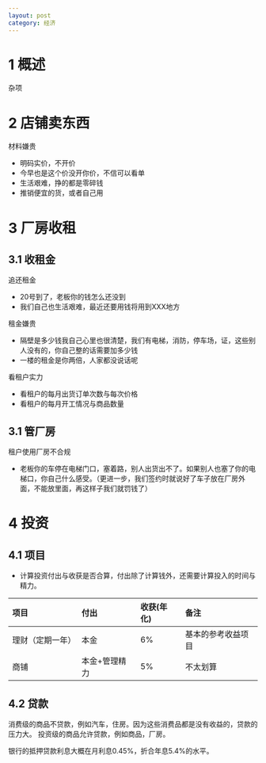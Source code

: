 ```yaml
---
layout: post
category: 经济
---
```


# 1 概述
杂项

# 2 店铺卖东西

材料嫌贵

* 明码实价，不开价
* 今早也是这个价没开你价，不信可以看单
* 生活艰难，挣的都是零碎钱
* 推销便宜的货，或者自己用

# 3 厂房收租

## 3.1 收租金

追还租金

* 20号到了，老板你的钱怎么还没到
* 我们自己也生活艰难，最近还要用钱将用到XXX地方

租金嫌贵

* 隔壁是多少钱我自己心里也很清楚，我们有电梯，消防，停车场，证，这些别人没有的，你自己整的话需要加多少钱
* 一楼的租金是你两倍，人家都没说话呢

看租户实力

* 看租户的每月出货订单次数与每次价格
* 看租户的每月开工情况与商品数量

## 3.1 管厂房
租户使用厂房不合规

* 老板你的车停在电梯门口，塞着路，别人出货出不了。如果别人也塞了你的电梯口，你自己什么感受。（更进一步，我们签约时就说好了车子放在厂房外面，不能放里面，再这样子我们就罚钱了）

# 4 投资
 
## 4.1 项目
 
* 计算投资付出与收获是否合算，付出除了计算钱外，还需要计算投入的时间与精力。

|项目|付出|收获(年化)|备注|
|:--|:--|:--|:--|
|理财（定期一年）|本金|6%|基本的参考收益项目|
|商铺|本金+管理精力|5%|不太划算|

## 4.2 贷款

消费级的商品不贷款，例如汽车，住房。因为这些消费品都是没有收益的，贷款的压力大。
投资级的商品允许贷款，例如商品，厂房。

银行的抵押贷款利息大概在月利息0.45%，折合年息5.4%的水平。





